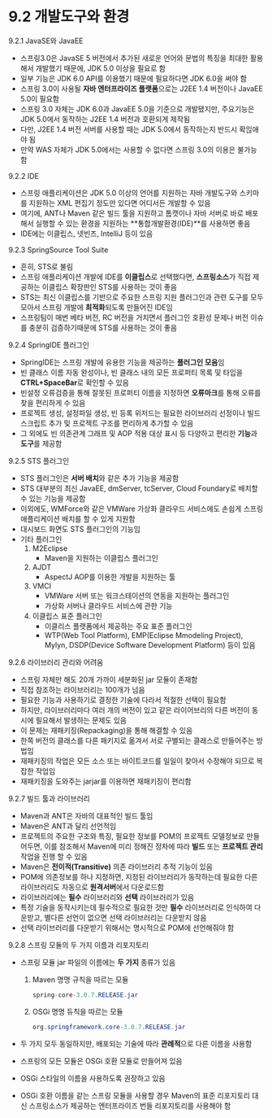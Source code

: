 # 9.2 개발도구와 환경

9.2.1 JavaSE와 JavaEE

- 스프링3.0은 JavaSE 5 버전에서 추가된 새로운 언어와 문법의 특징을 최대한 활용해서 개발했기 때문에, JDK 5.0 이상을 필요로 함
- 일부 기능은 JDK 6.0 API를 이용했기 때문에 필요하다면 JDK 6.0을 써야 함
- 스프링 3.0이 사용될 **자바 엔터프라이즈 플랫폼**으로는 J2EE 1.4 버전이나 JavaEE 5.0이 필요함
- 스프링 3.0 자체는 JDK 6.0과 JavaEE 5.0을 기준으로 개발됐지만, 주요기능은 JDK 5.0에서 동작하는 J2EE 1.4 버전과 호환되게 제작됨
- 다만, J2EE 1.4 버전 서버를 사용할 때는 JDK 5.0에서 동작하는지 반드시 확읺애야 됨
- 만약 WAS 자체가 JDK 5.0에서는 사용할 수 없다면 스프링 3.0의 이용은 불가능 함

9.2.2 IDE

- 스프링 애플리케이션은 JDK 5.0 이상의 언어를 지원하는 자바 개발도구와 스키마를 지원하는 XML 편집기 정도만 있다면 어디서든 개발할 수 있음
- 여기에, ANT나 Maven 같은 빌드 툴을 지원하고 톰캣이나 자바 서버로 바로 배포해서 실행할 수 있는 환경을 지원하는 **통합개발환경(IDE)**를 사용하면 좋음
- IDE에는 이클립스, 넷빈즈, IntelliJ 등이 있음

9.2.3 SpringSource Tool Suite

- 흔히, STS로 불림
- 스프링 애플리케이션 개발에 IDE를 **이클립스**로 선택했다면, **스프링소스**가 직접 제공하는 이클립스 확장판인 STS를 사용하는 것이 좋음
- STS는 최신 이클립스를 기반으로 주요한 스프링 지원 플러그인과 관련 도구를 모두 모아서 스프링 개발에 **최적화**되도록 만들어진 IDE임
- 스프링팀이 매번 베타 버전, RC 버전을 거치면서 플러그인 호환성 문제나 버전 이슈를 충분히 검증하기때문에 STS를 사용하는 것이 좋음

9.2.4 SpringIDE 플러그인

- SpringIDE는 스프링 개발에 유용한 기능을 제공하는 **플러그인 모음**임
- 빈 클래스 이름 자동 완성이나, 빈 클래스 내의 모든 프로퍼티 목록 및 타입을 **CTRL+SpaceBar**로 확인할 수 있음
- 빈설정 오류검증을 통해 잘못된 프로퍼티 이름을 지정하면 **오류마크**를 통해 오류를 찾을 편리하게 수 있음
- 프로젝트 생성, 설정파일 생성, 빈 등록 위저드는 필요한 라이브러리 선정이나 빌드 스크립트 추가 및 프로젝트 구조를 편리하게 추가할 수 있음
- 그 외에도 빈 의존관계 그래프 및 AOP 적용 대상 표시 등 다양하고 편리한 **기능**과 **도구**를 제공함

9.2.5 STS 플러그인

- STS 플러그인은 **서버 배치**와 같은 추가 기능을 제공함
- STS 대부분의 최신 JavaEE, dmServer, tcServer, Cloud Foundary로 배치할 수 있는 기능을 제공함
- 이외에도, WMForce와 같은 VMWare 가상화 클라우드 서비스에도 손쉽게 스프링 애플리케이션 배치를 할 수 있게 지원함
- 대시보드 화면도 STS 플러그인의 기능임
- 기타 플러그인
    1. M2Eclipse
        - Maven을 지원하는 이클립스 플러그인
    2. AJDT
        - AspectJ AOP를 이용한 개발을 지원하는 툴
    3. VMCI
        - VMWare 서버 또는 워크스테이션의 연동을 지원하는 플러그인
        - 가상화 서버나 클라우드 서비스에 관한 기능
    4. 이클립스 표준 플러그인
        - 이클리스 플랫폼에서 제공하는 주요 표준 플러그인
        - WTP(Web Tool Platform), EMP(Eclipse Mmodeling Project), Mylyn, DSDP(Device Software Development Platform) 등이 있음

9.2.6 라이브러리 관리와 어려움

- 스프링 자체만 해도 20개 가까이 세분화된 jar 모듈이 존재함
- 직접 참조하는 라이브러리는 100개가 넘음
- 필요한 기능과 사용하기로 결정한 기술에 다라서 적절한 선택이 필요함
- 하지만, 라이브러리마다 여러 개의 버전이 있고 같은 라이어브리의 다른 버전이 동시에 필요해서 발생하는 문제도 있음
- 이 문제는 재패키징(Repackaging)을 통해 해결할 수 있음
- 한쪽 버전의 클래스를 다른 패키지로 옮겨서 서로 구별되는 클래스로 만들어주는 방법임
- 재패키징의 작업은 모든 소스 또는 바이트코드를 일일이 찾아서 수정해야 되므로 복잡한 작업임
- 재패키징을 도와주는 jarjar를 이용하면 재패키징이 편리함

9.2.7 빌드 툴과 라이브러리

- Maven과 ANT은 자바의 대표적인 빌드 툴임
- Maven은 ANT과 달리 선언적임
- 프로젝트의 주요한 구조와 특징, 필요한 정보를 POM의 프로젝트 모델정보로 만들어두면, 이를 참조해서 Maven에 미리 정해진 정차에 따라 **빌드** 또는 **프로젝트 관리** 작업을 진행 할 수 있음
- Maven은 **전이적(Transitive)** 의존 라이브러리 추적 기능이 있음
- POM에 의존정보를 하나 지정하면, 지정된 라이브러리가 동작하는데 필요한 다른 라이브러리도 자동으로 **원격서버**에서 다운로드함
- 라이브러리에는 **필수** 라이브러리와 **선택** 라이브러리가 있음
- 특정 기술을 동작시키는데 필수적으로 필요한 것만 **필수** 라이브러리로 인식하여 다운받고, 별다른 선언이 없으면 선택 라이브러리는 다운받지 않음
- 선택 라이브러리를 다운받기 위해서는 명시적으로 POM에 선언해줘야 함

9.2.8 스프링 모듈의 두 가지 이름과 리포지토리

- 스프링 모듈 jar 파일의 이름에는 **두 가지** 종류가 있음
    1. Maven 명명 규칙을 따르는 모듈
        
        ```java
        spring-core-3.0.7.RELEASE.jar
        ```
        
    2. OSGi 명명 듀칙을 따르는 모듈
        
        ```java
        org.springframework.core-3.0.7.RELEASE.jar
        ```
        
- 두 가지 모두 동일하지만, 배포되는 기술에 따라 **관례적**으로 다른 이름을 사용함
- 스프링의 모든 모듈은 OSGi 호환 모듈로 만들어져 있음
- OSGi 스타일의 이름을 사용하도록 권장하고 있음
- OSGi 호환 이름을 같는 스프링 모듈을 사용할 경우 Maven의 표준 리포지토리 대신 스프링소스가 제공하는 엔터프라이즈 번들 리포지토리를 사용해야 함